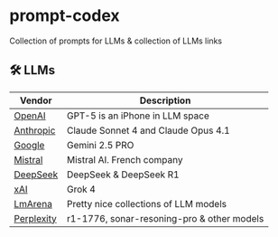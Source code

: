 # prompt-codex
Collection of prompts for LLMs & collection of LLMs links



## 🛠️ LLMs

| Vendor | Description |
|------|-------------|
| [OpenAI](https://chatgpt.com) | GPT-5 is an iPhone in LLM space |
| [Anthropic](https://claude.ai) | Claude Sonnet 4 and Claude Opus 4.1 |
| [Google](https://gemini.google.com) | Gemini 2.5 PRO |
| [Mistral](https://chat.mistral.ai/chat) | Mistral AI. French company|
| [DeepSeek](https://chat.deepseek.com/) | DeepSeek & DeepSeek R1 |
| [xAI](https://grok.com) | Grok 4 |
| [LmArena](https://lmarena.ai/) | Pretty nice collections of LLM models |
| [Perplexity](https://playground.perplexity.ai/) | r1-1776, sonar-resoning-pro & other models |




 


